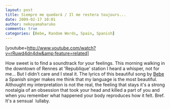 ```yaml
---
layout: post
title: Siempre me quedará / Il me restera toujours...
date: 2009-02-17 10:01
author: nekoyamaharuko
comments: true
categories: [Bebe, Random Words, Spain, Spanish]
---
```

[youtube=http://www.youtube.com/watch?v=rRuwd4dn4dw&amp;feature=related]

How sweet is to find a soundtrack for your feelings. This morning walking in the downtown of Rennes at 'Republique' station I heard a whisper, not for me... But I didn't care and I steal it.
The lyrics of this beautiful song by <a title="read more about Bebe" href="http://www.last.fm/music/Bebe?setlang=en">Bebe </a>a Spanish singer makes me think that my language is the most beautiful. Althought my interpretation is not the real, the feeling that stays it's a strong nostalgia of an obsession that took your head and killed a part of you and when you remember what happened your body reproduces how it felt.
Bref. It's a sensual  lullaby.
